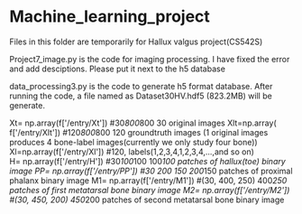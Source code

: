 # Machine_learning_project

Files in this folder are temporarily for Hallux valgus project(CS542S)

Project7_image.py is the code for imaging processing. I have fixed the error and add desciptions. Please put it next to the h5 database

data_processing3.py is the code to generate h5 format database. After running the code, a file named as Dataset30HV.hdf5 (823.2MB) will be generate. 

Xt= np.array(f['/entry/Xt'])   #30*800*800
   30 original images
Xlt=np.array( f['/entry/Xlt'])   #120*800*800
   120 groundtruth images (1 original images produces 4 bone-label images(currently we only study four bone))
Xl=np.array(f['/entry/Xl'])    #120,
   labels(1,2,3,4,1,2,3,4,...,and so on)  
H= np.array(f['/entry/H'])     #30*100*100
   100*100 patches of hallux(toe) binary image
PP= np.array(f['/entry/PP'])   #30 200 150
   200*150 patches of proximal phalanx binary image
M1= np.array(f['/entry/M1'])    #(30, 400, 250)
   400*250 patches of first metatarsal bone binary image
M2= np.array(f['/entry/M2'])    #(30, 450, 200)
    450*200 patches of second metatarsal bone binary image
